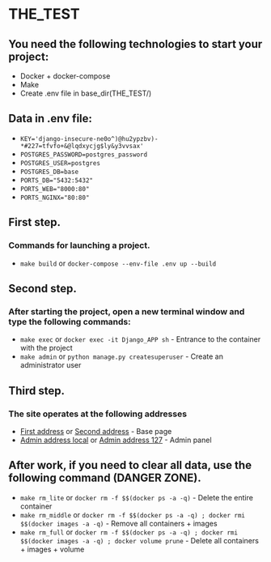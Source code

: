 # THE_TEST

## You need the following technologies to start your project:
* Docker + docker-compose
* Make
* Create .env file in base_dir(THE_TEST/)


## Data in .env file:
* ```KEY='django-insecure-ne0o^)@hu2ypzbv)-*#227=tfvfo+&@lqdxycjg$ly&y3vvsax'```
* ```POSTGRES_PASSWORD=postgres_password```
* ```POSTGRES_USER=postgres```
* ```POSTGRES_DB=base```
* ```PORTS_DB="5432:5432"```
* ```PORTS_WEB="8000:80"```
* ```PORTS_NGINX="80:80"```

## First step.
### Commands for launching a project.
*  ```make build``` or  ```docker-compose --env-file .env up --build```

## Second step.
### After starting the project, open a new terminal window and type the following commands:
*  ```make exec``` or ```docker exec -it Django_APP sh``` - Entrance to the container with the project
* ```make admin``` or  ```python manage.py createsuperuser``` - Create an administrator user

## Third step.
### The site operates at the following addresses
* [First address](http://localhost/) or [Second address](http://127.0.0.1/) - Base page
* [Admin address local](http://localhost/admin) or [Admin address 127](http://127.0.0.1/admin) - Admin panel


## After work, if you need to clear all data, use the following command (DANGER ZONE).
* ```make rm_lite``` or ```docker rm -f $$(docker ps -a -q)``` - Delete the entire container
* ```make rm_middle``` or ```docker rm -f $$(docker ps -a -q) ; docker rmi $$(docker images -a -q)``` - Remove all containers + images
* ```make rm_full``` or ```docker rm -f $$(docker ps -a -q) ; docker rmi $$(docker images -a -q) ; docker volume prune``` - Delete all containers + images + volume
